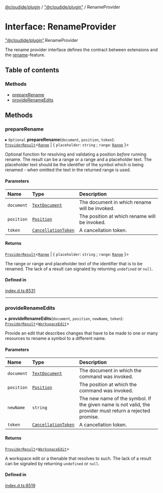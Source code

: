 [@cloudide/plugin](../README.md) / ["@cloudide/plugin"](../modules/_cloudide_plugin_.md) / RenameProvider

# Interface: RenameProvider

["@cloudide/plugin"](../modules/_cloudide_plugin_.md).RenameProvider

The rename provider interface defines the contract between extensions and
the [rename](https://code.visualstudio.com/docs/editor/editingevolved#_rename-symbol)-feature.

## Table of contents

### Methods

- [prepareRename](cloudide_plugin_.RenameProvider.md#preparerename)
- [provideRenameEdits](cloudide_plugin_.RenameProvider.md#providerenameedits)

## Methods

### prepareRename

▸ `Optional` **prepareRename**(`document`, `position`, `token`): [`ProviderResult`](../modules/_cloudide_plugin_.md#providerresult)<[`Range`](../classes/cloudide_plugin_.Range.md) \| { `placeholder`: `string` ; `range`: [`Range`](../classes/cloudide_plugin_.Range.md)  }\>

Optional function for resolving and validating a position *before* running rename. The result can
be a range or a range and a placeholder text. The placeholder text should be the identifier of the symbol
which is being renamed - when omitted the text in the returned range is used.

#### Parameters

| Name | Type | Description |
| :------ | :------ | :------ |
| `document` | [`TextDocument`](cloudide_plugin_.TextDocument.md) | The document in which rename will be invoked. |
| `position` | [`Position`](../classes/cloudide_plugin_.Position.md) | The position at which rename will be invoked. |
| `token` | [`CancellationToken`](cloudide_plugin_.CancellationToken.md) | A cancellation token. |

#### Returns

[`ProviderResult`](../modules/_cloudide_plugin_.md#providerresult)<[`Range`](../classes/cloudide_plugin_.Range.md) \| { `placeholder`: `string` ; `range`: [`Range`](../classes/cloudide_plugin_.Range.md)  }\>

The range or range and placeholder text of the identifier that is to be renamed. The lack of a result can signaled by returning `undefined` or `null`.

#### Defined in

[index.d.ts:8531](https://github.com/shuyaqian/cloudide-plugin-api/blob/26b31b9/index.d.ts#L8531)

___

### provideRenameEdits

▸ **provideRenameEdits**(`document`, `position`, `newName`, `token`): [`ProviderResult`](../modules/_cloudide_plugin_.md#providerresult)<[`WorkspaceEdit`](../classes/cloudide_plugin_.WorkspaceEdit.md)\>

Provide an edit that describes changes that have to be made to one
or many resources to rename a symbol to a different name.

#### Parameters

| Name | Type | Description |
| :------ | :------ | :------ |
| `document` | [`TextDocument`](cloudide_plugin_.TextDocument.md) | The document in which the command was invoked. |
| `position` | [`Position`](../classes/cloudide_plugin_.Position.md) | The position at which the command was invoked. |
| `newName` | `string` | The new name of the symbol. If the given name is not valid, the provider must return a rejected promise. |
| `token` | [`CancellationToken`](cloudide_plugin_.CancellationToken.md) | A cancellation token. |

#### Returns

[`ProviderResult`](../modules/_cloudide_plugin_.md#providerresult)<[`WorkspaceEdit`](../classes/cloudide_plugin_.WorkspaceEdit.md)\>

A workspace edit or a thenable that resolves to such. The lack of a result can be
signaled by returning `undefined` or `null`.

#### Defined in

[index.d.ts:8519](https://github.com/shuyaqian/cloudide-plugin-api/blob/26b31b9/index.d.ts#L8519)
